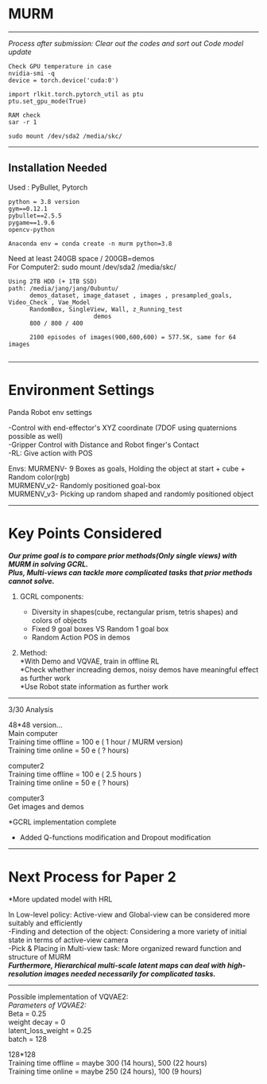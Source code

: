 # MURM
--------------------------
*Process after submission: Clear out the codes and sort out*
*Code model update*

```
Check GPU temperature in case  
nvidia-smi -q 
device = torch.device('cuda:0') 

import rlkit.torch.pytorch_util as ptu  
ptu.set_gpu_mode(True)  

RAM check  
sar -r 1
```
  
```  
sudo mount /dev/sda2 /media/skc/
```  
--------------------------

## Installation Needed

Used : PyBullet, Pytorch

```
python = 3.8 version
gym==0.12.1
pybullet==2.5.5
pygame==1.9.6
opencv-python

Anaconda env = conda create -n murm python=3.8
```   
Need at least 240GB space / 200GB=demos  
For Computer2: sudo mount /dev/sda2 /media/skc/  

```
Using 2TB HDD (+ 1TB SSD)
path: /media/jang/jang/0ubuntu/ 
      demos_dataset, image_dataset , images , presampled_goals, Video_Check , Vae_Model  
      RandomBox, SingleView, Wall, z_Running_test  
                        demos
      800 / 800 / 400 
        
      2100 episodes of images(900,600,600) = 577.5K, same for 64 images   
  
```

--------------------------
# Environment Settings

Panda Robot env settings  
  
-Control with end-effector's XYZ coordinate (7DOF using quaternions possible as well)   
-Gripper Control with Distance and Robot finger's Contact  
-RL: Give action with POS  

Envs: 
      MURMENV- 9 Boxes as goals, Holding the object at start + cube + Random color(rgb)   
      MURMENV_v2- Randomly positioned goal-box   
      MURMENV_v3- Picking up random shaped and randomly positioned object   

--------------------------
# Key Points Considered  

***Our prime goal is to compare prior methods(Only single views) with MURM in solving GCRL.***  
***Plus, Multi-views can tackle more complicated tasks that prior methods cannot solve.***  

1. GCRL components:  
   * Diversity in shapes(cube, rectangular prism, tetris shapes) and colors of objects  
   * Fixed 9 goal boxes VS Random 1 goal box   
   * Random Action POS in demos
  
2. Method:  
    *With Demo and VQVAE, train in offline RL     
    *Check whether increading demos, noisy demos have meaningful effect as further work   
    *Use Robot state information as further work   
            
-------------------------- 

3/30 Analysis       

48*48 version...  
Main computer  
Training time offline = 100 e ( 1 hour / MURM version)    
Training time online = 50 e ( ? hours)   
    
computer2  
Training time offline = 100 e ( 2.5 hours )     
Training time online = 50 e ( ? hours) 

computer3  
Get images and demos
          
*GCRL implementation complete      
* Added Q-functions modification and Dropout modification  

--------------------------

# Next Process for Paper 2  

*More updated model with HRL  
  
In Low-level policy: Active-view and Global-view can be considered more suitably and efficiently      
-Finding and detection of the object: Considering a more variety of initial state in terms of active-view camera    
-Pick & Placing in Multi-view task: More organized reward function and structure of MURM  
***Furthermore, Hierarchical multi-scale latent maps can deal with high-resolution images needed necessarily for complicated tasks.***  

--------------------------
Possible implementation of VQVAE2:  
      *Parameters of VQVAE2:*  
      Beta = 0.25  
      weight decay = 0  
      latent_loss_weight = 0.25  
      batch = 128  

128*128  
Training time offline = maybe 300 (14 hours), 500 (22 hours)  
Training time online = maybe 250 (24 hours), 100 (9 hours)  
